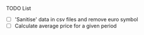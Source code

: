 TODO List

- [ ] 'Sanitise' data in csv files and remove euro symbol
- [ ] Calculate average price for a given period